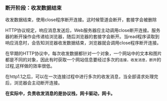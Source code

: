 ### 断开阶段：收发数据结束

收发数据结束，使用close程序断开连接。这时候管道会断开，套接字会被删除

HTTP协议规定，响应消息发送后，Web服务器应主动调用close断开连接。服务器的断开操作会传递给浏览器，随后浏览器的套接字会断开。当read程序读取到响应消息时，会告知浏览器收发数据结束，浏览器就会调用close程序断开连接。

在早期的HTTP协议中，每次收发数据都针对一个对象，一个网站中的文本和图片都是不同的对象，因此有时获取一个网站信息要经过多次的`连接，收发消息，断开`的过程,这样做的效率很低。

在http1.1之后，可以在一次连接过程中进行多次的收发消息，当全部请求处理完后，浏览器会主动断开连接。

**在实际中，负责收发消息的是协议栈，网卡驱动，网卡。**